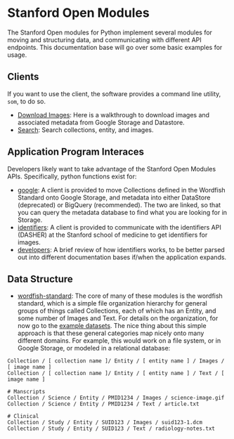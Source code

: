 # Stanford Open Modules
The Stanford Open modules for Python implement several modules for moving and structuring data, and communicating with different API endpoints. This documentation base will go over some basic examples for usage.

## Clients
If you want to use the client, the software provides a command line utility, `som`, to do so.

 - [Download Images](client-download.md): Here is a walkthrough to download images and associated metadata from Google Storage and Datastore.
 - [Search](client-search.md): Search collections, entity, and images.

## Application Program Interaces
Developers likely want to take advantage of the Stanford Open Modules APIs. Specifically, python functions exist for:

 - [google](google.md): A client is provided to move Collections defined in the Wordfish Standard onto Google Storage, and metadata into either DataStore (deprecated) or BigQuery (recommended). The two are linked, so that you can query the metadata database to find what you are looking for in Storage.
 - [identifiers](identifiers.md): A client is provided to communicate with the identifiers API (DASHER) at the Stanford school of medicine to get identifiers for images.
 - [developers](identifiers-developers.md): A brief review of how identifiers works, to be better parsed out into different documentation bases if/when the application expands.


## Data Structure
  - [wordfish-standard](): The core of many of these modules is the wordfish standard, which is a simple file organization hierarchy for general groups of things called Collections, each of which has an Entity, and some number of Images and Text. For details on the organization, for now go to the [example datasets](https://github.com/vsoch/wordfish-standard). The nice thing about this simple approach is that these general categories map nicely onto many different domains. For example, this would work on a file system, or in Google Storage, or modeled in a relational database:

```
Collection / [ collection name ]/ Entity / [ entity name ] / Images / [ image name ]
Collection / [ collection name ]/ Entity / [ entity name ] / Text / [ image name ]

# Manscripts
Collection / Science / Entity / PMID1234 / Images / science-image.gif
Collection / Science / Entity / PMID1234 / Text / article.txt

# Clinical
Collection / Study / Entity / SUID123 / Images / suid123-1.dcm
Collection / Study / Entity / SUID123 / Text / radiology-notes.txt
```
